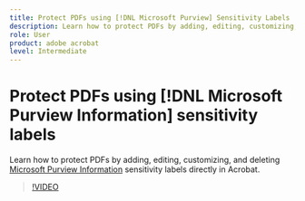 ```yaml
---
title: Protect PDFs using [!DNL Microsoft Purview] Sensitivity Labels
description: Learn how to protect PDFs by adding, editing, customizing, and deleting [!DNL Microsoft Purview] sensitivity Labels directly in Acrobat
role: User
product: adobe acrobat
level: Intermediate
---
```

# Protect PDFs using [!DNL Microsoft Purview Information] sensitivity labels

Learn how to protect PDFs by adding, editing, customizing, and deleting [Microsoft Purview Information](https://learn.microsoft.com/en-us/microsoft-365/compliance/information-protection?view=o365-worldwide) sensitivity labels directly in Acrobat.

>[!VIDEO](https://video.tv.adobe.com/v/3410552?learn=on&hidetitle=true&autoplay=true)
